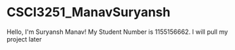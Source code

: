 # CSCI3251_ManavSuryansh
Hello, I'm Suryansh Manav!
My Student Number is 1155156662.
I will pull my project later
